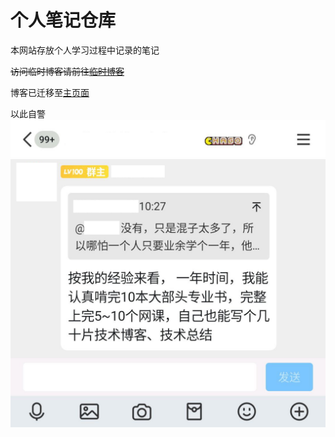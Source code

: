 # 个人笔记仓库

本网站存放个人学习过程中记录的笔记

~~访问临时博客请前往[临时博客](./blog/index.md)~~

博客已迁移至[主页面](https://chiyoyuki.uk)

以此自警  
![gal群主发言](./images/self-discipline.png)

